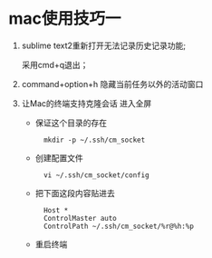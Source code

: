 # mac使用技巧一


1.  sublime text2重新打开无法记录历史记录功能;

    采用cmd+q退出；

2. command+option+h 隐藏当前任务以外的活动窗口

3. 让Mac的终端支持克隆会话 进入全屏

	- 保证这个目录的存在
	     
	     	mkdir -p ~/.ssh/cm_socket
	
	- 创建配置文件

	    	vi ~/.ssh/cm_socket/config
	
	- 把下面这段内容贴进去
	    
		    Host *
		    ControlMaster auto
		    ControlPath ~/.ssh/cm_socket/%r@%h:%p
	
	- 重启终端
